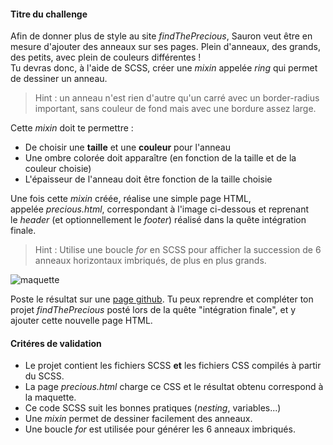 #### Titre du challenge

Afin de donner plus de style au site *findThePrecious*, Sauron veut être en mesure d'ajouter des anneaux sur ses pages. Plein d'anneaux, des grands, des petits, avec plein de couleurs différentes !\
Tu devras donc, à l'aide de SCSS, créer une *mixin* appelée *ring* qui permet de dessiner un anneau.

> Hint : un anneau n'est rien d'autre qu'un carré avec un border-radius important, sans couleur de fond mais avec une bordure assez large.

Cette *mixin* doit te permettre :

-   De choisir une **taille** et une **couleur** pour l'anneau
-   Une ombre colorée doit apparaître (en fonction de la taille et de la couleur choisie)
-   L'épaisseur de l'anneau doit être fonction de la taille choisie

Une fois cette *mixin* créée, réalise une simple page HTML, appelée *precious.html*, correspondant à l'image ci-dessous et reprenant le *header* (et optionnellement le *footer*) réalisé dans la quête intégration finale.

> Hint : Utilise une boucle *for* en SCSS pour afficher la succession de 6 anneaux horizontaux imbriqués, de plus en plus grands.

![maquette](http://images.innoveduc.fr/integration_precious_scss.png)

Poste le résultat sur une [page github](https://pages.github.com/). Tu peux reprendre et compléter ton projet *findThePrecious* posté lors de la quête "intégration finale", et y ajouter cette nouvelle page HTML.

#### Critéres de validation

-   Le projet contient les fichiers SCSS **et** les fichiers CSS compilés à partir du SCSS.
-   La page *precious.html* charge ce CSS et le résultat obtenu correspond à la maquette.
-   Ce code SCSS suit les bonnes pratiques (*nesting*, variables...)
-   Une *mixin* permet de dessiner facilement des anneaux.
-   Une boucle *for* est utilisée pour générer les 6 anneaux imbriqués.
